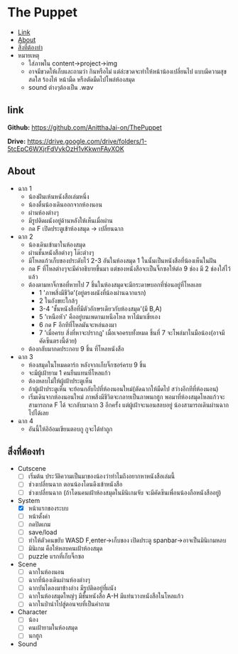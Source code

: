 # The Puppet
* [Link](#link)
* [About](#about)
* [สิ่งที่ต้องทำ](#สิ่งที่ต้องทำ)
* หมายเหตุ
    * ใส่ภาพใน content->project->img
    * อาจมีขวดให้เก็บและถามว่า กินหรือไม่ แต่ล่ะขวดจะทำให้หน้าน้องเปลี่ยนไป แบบมีความสุข สดใส ร้องไห้ หน้ามืด หรือตัดมืดไปโพล่ห้องสมุด
    * sound ต่างๆต้องเป็น .wav
## link
**Github:** https://github.com/AnitthaJai-on/ThePuppet
 
**Drive:** https://drive.google.com/drive/folders/1-5tcEpC6WXjrFdVykOzH1vKkwnFAyXOK
   

## About
* ฉาก 1
   * น้องฝันเห้นหนังสือเล่มหนึ่ง
   * น้องตื่นน้องเดินออกจากห้องนอน
   * ผ่านห้องต่างๆ
   * มีรูปติดผนังอยู่ด้านหลังให้เห็นเมื่อผ่าน 
   * กด F เปิดประตูเข้าห้องสมุด -> เปลี่ยนฉาก
* ฉาก 2
   * น้องเดินเข้ามาในห้องสมุด
   * ผ่านชั้นหนังสือต่างๆ โต๊ะต่างๆ
   * มีโหลแก้วเก็บของประดับไว้ 2-3 อันในห้องสมุด 1 ในนั้นเป็นหนังสือที่น้องเห็นในฝัน
   * กด F ที่โหลต่างๆจะมีคำอธิบายขึ้นมา แต่ของหนังสือจะเป็นจิ๊กซอให้ต่อ 9 ช่อง มี 2 ช่องใส่ไว้แล้ว
   * ต้องตามหาจิ๊กซอที่หายไป 7 ชิ้นในห้องสมุดจะมีกระดาษบอกที่ซ่อนอยู่ที่โหลเลย 
      * 1 'ภาพสิ่งมีชีวิต'(อยู่ตรงผนังที่น้องผ่านฉากแรก)
      * 2 ในถังขยะใกล้ๆ
      * 3-4 'ชั้นหนังสือที่มีตัวอักษรเดียวกับห้องสมุด'(มี B,A)
      * 5 'เหนือหัว' คืออยู่บนเพดานเหนือโหล หาไม้มาเขี่ยเอง
      * 6 กด F อีกทีที่โหลมันจะหล่นลงมา
      * 7 'เมื่อครบ สิ่งที่หาจะปรากฎ' เมื่อเจอครบทั้งหมด ชิ้นที่ 7 จะโพล่มาในมือน้อง(อาจมีคัดซีนตรงนี้ด้วย)
  * ต้องกลับมากดประกอบ 9 ชิ้น ที่โหลหนังสือ
* ฉาก 3
  * ห้องสมุดในโหมดดาร์ก หลังจากเก็บจิ๊กซอร์ครบ 9 ชิ้น
  * จะมีผู้เฝ้ายาม 1 คนยืนแทนที่โหลแก้ว
  * ต้องหลบไม่ให้ผู้เฝ้าประตูเห็น
  * ถ้าผู้เฝ้าประตูเห็น จะย้อนกลับไปที่ห้องนอนใหม่(ตัดฉากให้มืดไป สว่างอีกทีที่ห้องนอน)
  * เริ่มเดินจากห้องนอนใหม่ ภาพสิ่งมีชีวิตจะกลายเป็นภาพนกฮูก พอมาที่ห้องสมุดโหลแก้วจะสามารถกด F ได้ จะกลับมาฉาก 3 อีกครั้ง แต่ผู้เฝ้าจะนอนสลบอยู่ น้องสามารถเดินผ่านฉากไปได้เลย
* ฉาก 4
  * อันนี้ให้อิอ้อมเขียนตอบกู กูจะได้ทำถูก

## สิ่งที่ต้องทำ
* Cutscene
  * [ ] เริ่มต้น ประวัติความเป็นมาของน้องว่าทำไมถึงอยากหาหนังสือเล่มนี้
  * [ ] ช่วงเปลี่ยนฉาก ตอนน้องโดนดึงเข้าหนังสือ
  * [ ] ช่วงเปลี่ยนฉาก (ถ้าโดนคนเฝ้าห้องสมุดในมินิเกมจับ จะมีคัดซีนเพื่อนน้องถือหนังสืออยู่)
  
* System
  * [X] หน้าแรกของระบบ
  * [ ] หน้าตั้งค่า
  * [ ] กดปิดเกม
  * [ ] save/load
  * [ ] ทำให้ตัวคนขยับ WASD F,enter->เก็บของ เปิดประตู spanbar->อาจเป็นมินิเกมหลบ
  * [ ] มินิเกม คือให้หลบคนเฝ้าห้องสมุด
  * [ ] puzzle แรกที่เก็บจิ๊กซอ
  
* Scene
  * [ ] ฉากในห้องนอน
  * [ ] ฉากที่น้องเดินผ่านห้องต่างๆ
  * [ ] ฉากบันไดลงมาข้างล่าง มีรูปติดอยู่ที่ผนัง
  * [ ] ฉากในห้องสมุดใหญ่ๆ มีชั้นหนังสือ A-H มีแท่นวางหนังสือในโหลแก้ว
  * [ ] ฉากในป่านำไปสู่ตอนจบที่เป็นคำถาม
  
* Character
  * [ ] น้อง
  * [ ] คนเฝ้ายามในห้องสมุด
  * [ ] นกฮูก

* Sound
